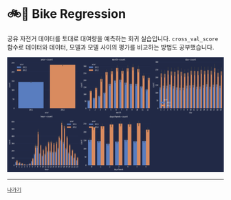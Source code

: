 # 🚲🧠 Bike Regression

공유 자전거 데이터를 토대로 대여량을 예측하는 회귀 실습입니다. `cross_val_score` 함수로 데이터와 데이터, 모델과 모델 사이의 평가를 비교하는 방법도 공부했습니다.

![](/resources/bike-regression.png)

---
[`나가기`](../)